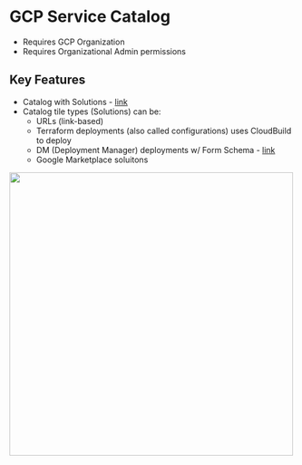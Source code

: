 # GCP Service Catalog

- Requires GCP Organization  
- Requires Organizational Admin permissions  

## Key Features

- Catalog with Solutions - [link](https://cloud.google.com/service-catalog/docs/create-solutions)
- Catalog tile types (Solutions) can be: 
    - URLs (link-based)
    - Terraform deployments (also called configurations) uses CloudBuild to deploy
    - DM (Deployment Manager) deployments w/ Form Schema - [link](https://cloud.google.com/service-catalog/docs/form-schema-overview)
    - Google Marketplace soluitons

<img src="https://github.com/lynnlangit/gcp-essentials/blob/master/7_sample_data/images/service-catalog-ui.png" width=500>
